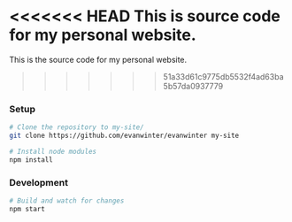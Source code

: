 <<<<<<< HEAD
This is source code for my personal website.
=======
This is the source code for my personal website.
>>>>>>> 51a33d61c9775db5532f4ad63ba5b57da0937779

### Setup

```bash
# Clone the repository to my-site/
git clone https://github.com/evanwinter/evanwinter my-site

# Install node modules
npm install
```

### Development

```bash
# Build and watch for changes
npm start
```
